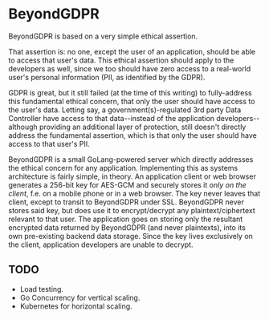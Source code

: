 # BeyondGDPR

BeyondGDPR is based on a very simple ethical assertion.

That assertion is: no one, except the user of an application, should be able to access that user's data. This ethical assertion should apply to the developers as well, since we too should have zero access to a real-world user's personal information (PII, as identified by the GDPR).

GDPR is great, but it still failed (at the time of this writing) to fully-address this fundamental ethical concern, that only the user should have access to the user's data. Letting say, a government(s)-regulated 3rd party Data Controller have access to that data--instead of the application developers--although providing an additional layer of protection, still doesn't directly address the fundamental assertion, which is that only the user should have access to that user's PII.

BeyondGDPR is a small GoLang-powered server which directly addresses the ethical concern for any application. Implementing this as systems architecture is fairly simple, in theory. An application client or web browser generates a 256-bit key for AES-GCM and securely stores it *only on the client*, f.e. on a mobile phone or in a web browser. The key never leaves that client, except to transit to BeyondGDPR under SSL. BeyondGDPR never stores said key, but does use it to encrypt/decrypt any plaintext/ciphertext relevant to that user. The application goes on storing only the resultant encrypted data returned by BeyondGDPR (and never plaintexts), into its own pre-existing backend data storage. Since the key lives exclusively on the client, application developers are unable to decrypt.

## TODO

- Load testing.
- Go Concurrency for vertical scaling.
- Kubernetes for horizontal scaling.
